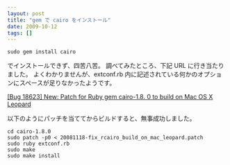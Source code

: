 ```yaml
---
layout: post
title: "gem で cairo をインストール"
date: 2009-10-12
tags: []
---
```


```
sudo gem install cairo
```

でインストールできず、四苦八苦。
調べてみたところ、下記 URL に行き当たりました。
よくわかりませんが、extconf.rb 内に記述されている何かのオプションにスペースが足りなかったようです。

[[Bug 18623] New: Patch for Ruby gem cairo-1.8. 0 to build on Mac OS X Leopard](http://lists.cairographics.org/archives/cairo-bugs/2008-November/002790.html)

以下のようにパッチを当ててからビルドすると、無事成功しました。

```
cd cairo-1.8.0
sudo patch -p0 < 20081118-fix_rcairo_build_on_mac_leopard.patch
sudo ruby extconf.rb
sudo make
sudo make install
```
